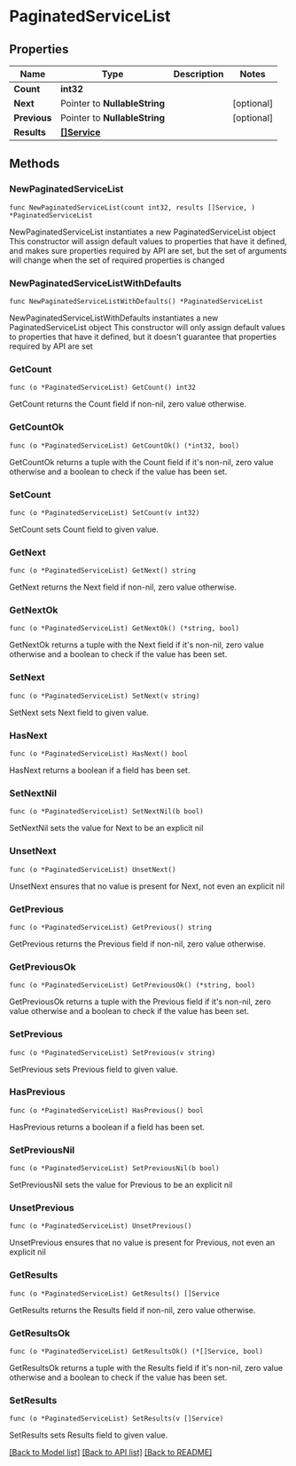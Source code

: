 # PaginatedServiceList

## Properties

Name | Type | Description | Notes
------------ | ------------- | ------------- | -------------
**Count** | **int32** |  | 
**Next** | Pointer to **NullableString** |  | [optional] 
**Previous** | Pointer to **NullableString** |  | [optional] 
**Results** | [**[]Service**](Service.md) |  | 

## Methods

### NewPaginatedServiceList

`func NewPaginatedServiceList(count int32, results []Service, ) *PaginatedServiceList`

NewPaginatedServiceList instantiates a new PaginatedServiceList object
This constructor will assign default values to properties that have it defined,
and makes sure properties required by API are set, but the set of arguments
will change when the set of required properties is changed

### NewPaginatedServiceListWithDefaults

`func NewPaginatedServiceListWithDefaults() *PaginatedServiceList`

NewPaginatedServiceListWithDefaults instantiates a new PaginatedServiceList object
This constructor will only assign default values to properties that have it defined,
but it doesn't guarantee that properties required by API are set

### GetCount

`func (o *PaginatedServiceList) GetCount() int32`

GetCount returns the Count field if non-nil, zero value otherwise.

### GetCountOk

`func (o *PaginatedServiceList) GetCountOk() (*int32, bool)`

GetCountOk returns a tuple with the Count field if it's non-nil, zero value otherwise
and a boolean to check if the value has been set.

### SetCount

`func (o *PaginatedServiceList) SetCount(v int32)`

SetCount sets Count field to given value.


### GetNext

`func (o *PaginatedServiceList) GetNext() string`

GetNext returns the Next field if non-nil, zero value otherwise.

### GetNextOk

`func (o *PaginatedServiceList) GetNextOk() (*string, bool)`

GetNextOk returns a tuple with the Next field if it's non-nil, zero value otherwise
and a boolean to check if the value has been set.

### SetNext

`func (o *PaginatedServiceList) SetNext(v string)`

SetNext sets Next field to given value.

### HasNext

`func (o *PaginatedServiceList) HasNext() bool`

HasNext returns a boolean if a field has been set.

### SetNextNil

`func (o *PaginatedServiceList) SetNextNil(b bool)`

 SetNextNil sets the value for Next to be an explicit nil

### UnsetNext
`func (o *PaginatedServiceList) UnsetNext()`

UnsetNext ensures that no value is present for Next, not even an explicit nil
### GetPrevious

`func (o *PaginatedServiceList) GetPrevious() string`

GetPrevious returns the Previous field if non-nil, zero value otherwise.

### GetPreviousOk

`func (o *PaginatedServiceList) GetPreviousOk() (*string, bool)`

GetPreviousOk returns a tuple with the Previous field if it's non-nil, zero value otherwise
and a boolean to check if the value has been set.

### SetPrevious

`func (o *PaginatedServiceList) SetPrevious(v string)`

SetPrevious sets Previous field to given value.

### HasPrevious

`func (o *PaginatedServiceList) HasPrevious() bool`

HasPrevious returns a boolean if a field has been set.

### SetPreviousNil

`func (o *PaginatedServiceList) SetPreviousNil(b bool)`

 SetPreviousNil sets the value for Previous to be an explicit nil

### UnsetPrevious
`func (o *PaginatedServiceList) UnsetPrevious()`

UnsetPrevious ensures that no value is present for Previous, not even an explicit nil
### GetResults

`func (o *PaginatedServiceList) GetResults() []Service`

GetResults returns the Results field if non-nil, zero value otherwise.

### GetResultsOk

`func (o *PaginatedServiceList) GetResultsOk() (*[]Service, bool)`

GetResultsOk returns a tuple with the Results field if it's non-nil, zero value otherwise
and a boolean to check if the value has been set.

### SetResults

`func (o *PaginatedServiceList) SetResults(v []Service)`

SetResults sets Results field to given value.



[[Back to Model list]](../README.md#documentation-for-models) [[Back to API list]](../README.md#documentation-for-api-endpoints) [[Back to README]](../README.md)


